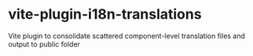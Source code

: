 # vite-plugin-i18n-translations
Vite plugin to consolidate scattered component-level translation files and output to public folder
